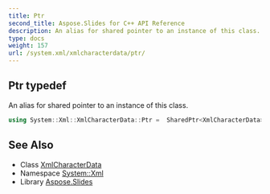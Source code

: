 ```yaml
---
title: Ptr
second_title: Aspose.Slides for C++ API Reference
description: An alias for shared pointer to an instance of this class.
type: docs
weight: 157
url: /system.xml/xmlcharacterdata/ptr/
---
```

## Ptr typedef


An alias for shared pointer to an instance of this class.

```cpp
using System::Xml::XmlCharacterData::Ptr =  SharedPtr<XmlCharacterData>
```

## See Also

* Class [XmlCharacterData](../)
* Namespace [System::Xml](../../)
* Library [Aspose.Slides](../../../)